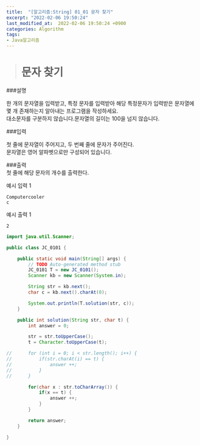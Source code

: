 ```yaml
---
title:  "[알고리즘:String] 01_01 문자 찾기"
excerpt: "2022-02-06 19:50:24"
last_modified_at:  2022-02-06 19:50:24 +0900
categories: Algorithm
tags:
- Java알고리즘
---
```


># 문자 찾기  

###설명  

한 개의 문자열을 입력받고, 특정 문자를 입력받아 해당 특정문자가 입력받은 문자열에 몇 개 존재하는지 알아내는 프로그램을 작성하세요.  
대소문자를 구분하지 않습니다.문자열의 길이는 100을 넘지 않습니다.  

###입력  

첫 줄에 문자열이 주어지고, 두 번째 줄에 문자가 주어진다.  
문자열은 영어 알파벳으로만 구성되어 있습니다.  

###출력  
첫 줄에 해당 문자의 개수를 출력한다.


예시 입력 1   
```
Computercooler  
c
```
예시 출력 1  
```
2
```


```java
import java.util.Scanner;

public class JC_0101 {

	public static void main(String[] args) {
		// TODO Auto-generated method stub
		JC_0101 T = new JC_0101();
		Scanner kb = new Scanner(System.in);

		String str = kb.next();
		char c = kb.next().charAt(0);

		System.out.println(T.solution(str, c));
	}

	public int solution(String str, char t) {
		int answer = 0;

		str = str.toUpperCase();
		t = Character.toUpperCase(t);

//		for (int i = 0; i < str.length(); i++) {
//			if(str.charAt(i) == t) {
//				answer ++;
//			}
//		}

		for(char x : str.toCharArray()) {
			if(x == t) {
				answer ++;
			}
		}

		return answer;
	}

}


```
